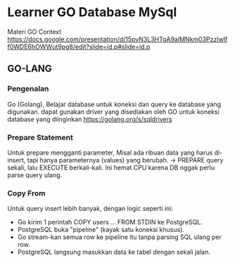 # Learner GO Database MySql
Materi GO Context
https://docs.google.com/presentation/d/15pvN3L3HTgA9aIMNkm03PzzIwlff0WDE6hOWWut9pg8/edit?slide=id.p#slide=id.p

## GO-LANG
### Pengenalan
Go (Golang), Belajar database untuk koneksi dan query ke database yang digunakan. dapat gunakan driver yang disediakan oleh GO untuk koneksi database yang diinginkan https://golang.org/s/sqldrivers

### Prepare Statement
Untuk prepare mengganti parameter, Misal ada ribuan data yang harus di-insert, tapi hanya parameternya (values) yang berubah.
→ PREPARE query sekali, lalu EXECUTE berkali-kali. Ini hemat CPU karena DB nggak perlu parse query ulang.

### Copy From
Untuk query insert lebih banyak, dengan logic seperti ini:
- Go kirim 1 perintah COPY users ... FROM STDIN ke PostgreSQL.
- PostgreSQL buka "pipeline" (kayak satu koneksi khusus).
- Go stream-kan semua row ke pipeline itu tanpa parsing SQL ulang per row.
- PostgreSQL langsung masukkan data ke tabel dengan sekali jalan.

